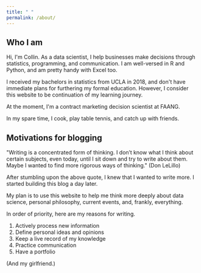 ```yaml
---
title: " "
permalink: /about/
---
```


## Who I am

Hi, I'm Collin. As a data scientist, I help businesses make decisions through statistics, programming, and communication. I am well-versed in R and Python, and am pretty handy with Excel too. 

I received my bachelors in statistics from UCLA in 2018, and don't have immediate plans for furthering my formal education. However, I consider this website to be continuation of my learning journey. 

At the moment, I'm a contract marketing decision scientist at FAANG. 

In my spare time, I cook, play table tennis, and catch up with friends.

## Motivations for blogging

"Writing is a concentrated form of thinking. I don’t know what I think about certain subjects, even today, until I sit down and try to write about them. Maybe I wanted to find more rigorous ways of thinking." (Don LeLillo)

After stumbling upon the above quote, I knew that I wanted to write more. I started building this blog a day later. 

My plan is to use this website to help me think more deeply about data science, personal philosophy, current events, and, frankly, everything. 

In order of priority, here are my reasons for writing. 

1. Actively process new information 
2. Define personal ideas and opinions 
3. Keep a live record of my knowledge 
4. Practice communication 
5. Have a portfolio











(And my girlfriend.)